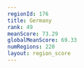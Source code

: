 ```yaml
---
regionId: 176
title: Germany
rank: 49
meanScore: 73.29
globalMeanScore: 69.33
numRegions: 220
layout: region_score
---
```

